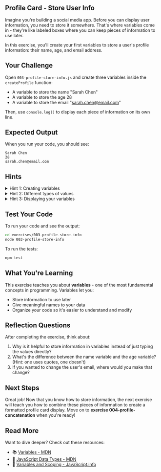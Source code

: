 ## Profile Card - Store User Info

Imagine you're building a social media app. Before you can display user information, you need to store it somewhere. That's where variables come in - they're like labeled boxes where you can keep pieces of information to use later.

In this exercise, you'll create your first variables to store a user's profile information: their name, age, and email address.

## Your Challenge

Open `003-profile-store-info.js` and create three variables inside the `createProfile` function:
- A variable to store the name "Sarah Chen"
- A variable to store the age 28
- A variable to store the email "sarah.chen@email.com"

Then, use `console.log()` to display each piece of information on its own line.

## Expected Output

When you run your code, you should see:
```
Sarah Chen
28
sarah.chen@email.com
```

## Hints

<details>
<summary>Hint 1: Creating variables</summary>

Think about how you would label a box to remember what's inside it. Variables work the same way - they give names to pieces of information. In JavaScript, you have two keywords to choose from when creating variables: one for values that might change, and one for values that stay constant. Which makes more sense when storing someone's profile information that won't be modified?

</details>

<details>
<summary>Hint 2: Different types of values</summary>

Notice that you're storing different types of information. Some pieces are text (like a person's name), while others are numbers (like their age). How does JavaScript know the difference? Think about what you need to wrap around text to tell the computer "this is words, not code."

</details>

<details>
<summary>Hint 3: Displaying your variables</summary>

You've created variables to hold your data. Now how do you show what's inside them? You've used this tool before to display text. Can you call it multiple times to show each piece of information on its own line?

</details>

## Test Your Code

To run your code and see the output:
```bash
cd exercises/003-profile-store-info
node 003-profile-store-info
```

To run the tests:
```bash
npm test
```

## What You're Learning

This exercise teaches you about **variables** - one of the most fundamental concepts in programming. Variables let you:
- Store information to use later
- Give meaningful names to your data
- Organize your code so it's easier to understand and modify

## Reflection Questions

After completing the exercise, think about:
1. Why is it helpful to store information in variables instead of just typing the values directly?
2. What's the difference between the name variable and the age variable? (Hint: one uses quotes, one doesn't)
3. If you wanted to change the user's email, where would you make that change?

## Next Steps

Great job! Now that you know how to store information, the next exercise will teach you how to combine these pieces of information to create a formatted profile card display. Move on to **exercise 004-profile-concatenation** when you're ready!

## Read More

Want to dive deeper? Check out these resources:

- 📚 [Variables - MDN](https://developer.mozilla.org/en-US/docs/Web/JavaScript/Guide/Grammar_and_types#declarations)
- 📖 [JavaScript Data Types - MDN](https://developer.mozilla.org/en-US/docs/Web/JavaScript/Data_structures)
- 🎯 [Variables and Scoping - JavaScript.info](https://javascript.info/variables)

